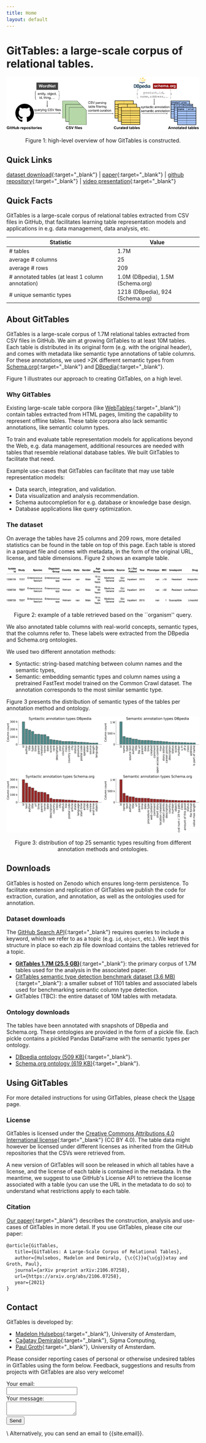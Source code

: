 ```yaml
---
title: Home
layout: default
---
```


# GitTables: a large-scale corpus of relational tables.

<p align="center">
    <img src="images/GitTables_pipeline.png"/>
    <figcaption style="text-align:center">Figure 1: high-level overview of how GitTables is constructed.</figcaption>
</p>


## **Quick Links**

 <!-- prettier-ignore -->
[dataset download](https://zenodo.org/record/4943312#.YMcUlzYzZ4I){:target="_blank"} | [paper](https://arxiv.org/pdf/2106.07258){:target="_blank"} | [github repository](https://github.com/madelonhulsebos/gittables){:target="_blank"} | [video presentation](https://www.youtube.com/watch?v=jEBKcmdIFzw){:target="_blank"}


## **Quick Facts**

GitTables is a large-scale corpus of relational tables extracted from CSV files in GitHub, that facilitates learning table representation models and applications in e.g. data management, data analysis, etc.

| Statistic                                          | Value                             |
|----------------------------------------------------|-----------------------------------|
| # tables                                           | 1.7M                              |
| average # columns                                  | 25                                |
| average # rows                                     | 209                               |
| # annotated tables (at least 1 column annotation)  | 1.0M (DBpedia), 1.5M (Schema.org) |
| # unique semantic types                            | 1218 (DBpedia), 924 (Schema.org)  |


## **About GitTables**

GitTables is a large-scale corpus of 1.7M relational tables extracted from CSV files in GitHub. We aim at growing GitTables to at least 10M tables. Each table is distributed in its original form (e.g. with the original header), and comes with metadata like semantic type annotations of table columns. For these annotations, we used >2K different semantic types from [Schema.org](https://schema.org/){:target="_blank"} and [DBpedia](https://www.dbpedia.org/resources/ontology/){:target="_blank"}.

Figure 1 illustrates our approach to creating GitTables, on a high level.


### Why GitTables

Existing large-scale table corpora (like [WebTables](http://webdatacommons.org/webtables/){:target="_blank"}) contain tables extracted from HTML pages, limiting the capability to represent offline tables. These table corpora also lack semantic annotations, like semantic column types.

To train and evaluate table representation models for applications beyond the Web, e.g. data management, additional resources are needed with tables that resemble relational database tables. We built GitTables to facilitate that need.

Example use-cases that GitTables can facilitate that may use table representation models:

- Data search, integration, and validation.
- Data visualization and analysis recommendation.
- Schema autocompletion for e.g. database or knowledge base design.
- Database applications like query optimization.


### The dataset

On average the tables have 25 columns and 209 rows, more detailed statistics can be found in the table on top of this page. Each table is stored in a parquet file and comes with metadata, in the form of the original URL, license, and table dimensions. Figure 2 shows an example table.

<p align="center">
    <img src="images/organism_table.png"/>
    <figcaption style="text-align:center">Figure 2: example of a table retrieved based on the ``organism'' query.</figcaption>
</p>

We also annotated table columns with real-world concepts, semantic types, that the columns refer to. These labels were extracted from the DBpedia and Schema.org ontologies.

We used two different annotation methods:
- Syntactic: string-based matching between column names and the semantic types,
- Semantic: embedding semantic types and column names using a pretrained FastText model trained on the Common Crawl dataset. The annotation corresponds to the most similar semantic type.

Figure 3 presents the distribution of semantic types of the tables per annotation method and ontology.

<p align="center">
    <img src="images/column_types_distributions_total.png"/>
    <figcaption style="text-align:center">Figure 3: distribution of top 25 semantic types resulting from different annotation methods and ontologies.</figcaption>
</p>


## **Downloads**

GitTables is hosted on Zenodo which ensures long-term persistence. To facilitate extension and replication of GitTables we publish the code for extraction, curation, and annotation, as well as the ontologies used for annotation.

### Dataset downloads

The [GitHub Search API](https://docs.github.com/en/search-github/searching-on-github/searching-code){:target="_blank"} requires queries to include a keyword, which we refer to as a topic (e.g. ``id``, ``object``, etc.). We kept this structure in place so each zip file download contains the tables retrieved for a topic.

- [**GitTables 1.7M (25.5 GB)**](https://zenodo.org/record/4943312#.YMcUlzYzZ4I){:target="_blank"}: the primary corpus of 1.7M tables used for the analysis in the associated paper.
- [GitTables semantic type detection benchmark dataset (3.6 MB)](https://zenodo.org/record/5706316#.YgPNpn3MJ4I){:target="_blank"}: a smaller subset of 1101 tables and associated labels used for benchmarking semantic column type detection.
- GitTables (TBC): the entire dataset of 10M tables with metadata.


### Ontology downloads
The tables have been annotated with snapshots of DBpedia and Schema.org. These ontologies are provided in the form of a pickle file. Each pickle contains a pickled Pandas DataFrame with the semantic types per ontology.

- [DBpedia ontology (509 KB)](downloads/dbpedia_20210528.pkl){:target="_blank"}.
- [Schema.org ontology (619 KB)](downloads/schema_20210528.pkl){:target="_blank"}.


## **Using GitTables**

For more detailed instructions for using GitTables, please check the [Usage](usage.md) page.

### License
GitTables is licensed under the [Creative Commons Attributions 4.0 International license](https://creativecommons.org/licenses/by/4.0/){:target="_blank"} (CC BY 4.0). The table data might however be licensed under different licenses as inherited from the GitHub repositories that the CSVs were retrieved from. 

A new version of GitTables will soon be released in which all tables have a license, and the license of each table is contained in the metadata. In the meantime, we suggest to use GitHub's License API to retrieve the license associated with a table (you can use the URL in the metadata to do so) to understand what restrictions apply to each table.


### Citation
[Our paper](https://arxiv.org/pdf/2106.07258.pdf){:target="_blank"} describes the construction, analysis and use-cases of GitTables in more detail.
If you use GitTables, please cite our paper:

```
@article{GitTables,
   title={GitTables: A Large-Scale Corpus of Relational Tables},
   author={Hulsebos, Madelon and Demiralp, {\c{C}}a{\u{g}}atay and Groth, Paul},
   journal={arXiv preprint arXiv:2106.07258},
   url={https://arxiv.org/abs/2106.07258},
   year={2021}
}
```


## **Contact**

GitTables is developed by:
- [Madelon Hulsebos](https://madelonhulsebos.github.io){:target="_blank"}, University of Amsterdam,
- [Çağatay Demiralp](https://hci.stanford.edu/~cagatay/){:target="_blank"}, Sigma Computing,
- [Paul Groth](http://pgroth.com){:target="_blank"}, University of Amsterdam.

Please consider reporting cases of personal or otherwise undesired tables in GitTables using the form below.
Feedback, suggestions and results from projects with GitTables are also very welcome!

<form
  action="https://formspree.io/f/xzbygjng"
  method="POST"
>
  <label>
    Your email:
    <br>
    <input type="email" name="_replyto">
  </label>
  <br>
  <label>
    Your message:
    <br>
    <textarea name="message"></textarea>
  </label>
  <br>
  <button type="submit">Send</button>
</form>

\\
Alternatively, you can send an email to {{site.email}}.
